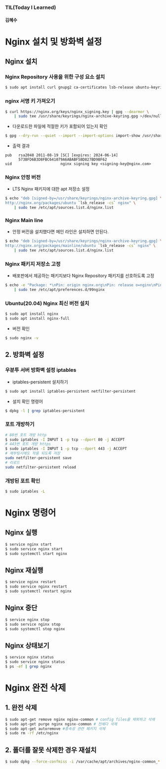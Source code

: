 ### TIL(Today I Learned)

#### 김혜수

# Nginx 설치 및 방화벽 설정

## Nginx 설치

### Nginx Repository 사용을 위한 구성 요소 설치

```bash
$ sudo apt install curl gnupg2 ca-certificates lsb-release ubuntu-keyring
```

### nginx 서명 키 가져오기

```bash
$ curl https://nginx.org/keys/nginx_signing.key | gpg --dearmor \
    | sudo tee /usr/share/keyrings/nginx-archive-keyring.gpg >/dev/null
```

- 다운로드한 파일에 적절한 키가 포함되어 있는지 확인

```bash
$ gpg --dry-run --quiet --import --import-options import-show /usr/share/keyrings/nginx-archive-keyring.gpg
```

- 출력 결과

```
pub   rsa2048 2011-08-19 [SC] [expires: 2024-06-14]
      573BFD6B3D8FBC641079A6ABABF5BD827BD9BF62
uid                      nginx signing key <signing-key@nginx.com>
```

### Nginx 안정 버전

- LTS Nginx 패키지에 대한 apt 저장소 설정

```bash
$ echo "deb [signed-by=/usr/share/keyrings/nginx-archive-keyring.gpg] \
http://nginx.org/packages/ubuntu `lsb_release -cs` nginx" \
    | sudo tee /etc/apt/sources.list.d/nginx.list
```

### Nginx Main line

- 안정 버전을 설치했다면 메인 라인은 설치하면 안된다.

```bash
$ echo "deb [signed-by=/usr/share/keyrings/nginx-archive-keyring.gpg] \
http://nginx.org/packages/mainline/ubuntu `lsb_release -cs` nginx" \
    | sudo tee /etc/apt/sources.list.d/nginx.list
```

### Nginx 패키지 저장소 고정

- 배포판에서 제공하는 패키지보다 Nginx Repository 패키지를 선호하도록 고정

```bash
$ echo -e "Package: *\nPin: origin nginx.org\nPin: release o=nginx\nPin-Priority: 900\n" \
    | sudo tee /etc/apt/preferences.d/99nginx
```

### Ubuntu(20.04) Nginx 최신 버전 설치

```bash
$ sudo apt install nginx
$ sudo apt install nginx-full
```

- 버전 확인

```bash
$ sudo nginx -v
```

## 2. 방화벽 설정

### 우분투 서버 방화벽 설정 iptables

- iptables-persistent 설치하기

```bash
$ sudo apt install iptables-persistent netfilter-persistent
```

- 설치 확인 명령어

```bash
$ dpkg -l | grep iptables-persistent
```

### 포트 개방하기

```bash
# 80번 포트 개방 http
$ sudo iptables -I INPUT 1 -p tcp --dport 80 -j ACCEPT
# 443번 포트 개방 https
$ sudo iptables -I INPUT 1 -p tcp --dport 443 -j ACCEPT
# 재부팅시에도 적용 되도록 저장
sudo netfilter-persistent save
# 리로드
sudo netfilter-persistent reload
```

### 개방된 포트 확인

```bash
$ sudo iptables -L
```

# Nginx 명령어

## Nginx 실행

```bash
$ service nginx start
$ sudo service nginx start
$ sudo systemctl start nginx
```

## Nginx 재실행

```bash
$ service nginx restart
$ sudo service nginx restart
$ sudo systemctl restart nginx
```

## Nginx 중단

```bash
$ service nginx stop
$ sudo service nginx stop
$ sudo systemctl stop nginx
```

## Nginx 상태보기

```bash
$ service nginx status
$ sudo service nginx status
$ ps -ef | grep nginx
```

# Nginx 완전 삭제

## 1. 완전 삭제

```bash
$ sudo apt-get remove nginx nginx-common # config files을 제외하고 삭제
$ sudo apt-get purge nginx nginx-common # 전체다 삭제
$ sudo apt-get autoremove #종속성 관련 페키지 삭제
$ sudo rm -rf /etc/nginx
```

## 2. 폴더를 잘못 삭제한 경우 재설치

```bash
$ sudo dpkg --force-confmiss -i /var/cache/apt/archives/nginx-common_*.deb
```
<br>

